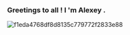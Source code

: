 ### Greetings to all ! I 'm Alexey .

![f1eda4768df8d8135c779772f2833e88](https://user-images.githubusercontent.com/100893320/187756280-e65f693e-16e7-4608-92a9-8c0f408073d1.gif)
